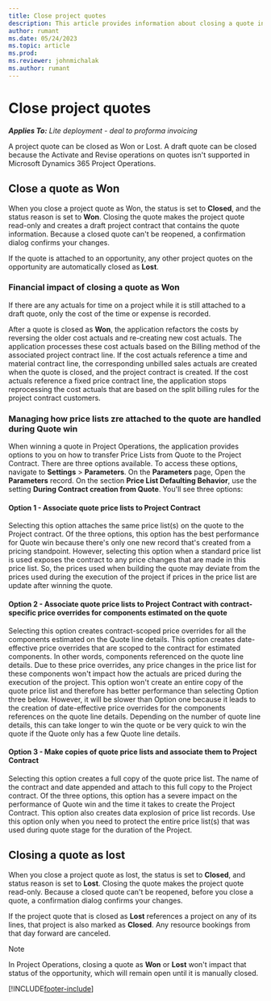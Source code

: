 ```yaml
---
title: Close project quotes
description: This article provides information about closing a quote in Project Operations.
author: rumant
ms.date: 05/24/2023
ms.topic: article
ms.prod:
ms.reviewer: johnmichalak
ms.author: rumant
---
```


# Close project quotes

_**Applies To:** Lite deployment - deal to proforma invoicing_

A project quote can be closed as Won or Lost. A draft quote can be closed because the Activate and Revise operations on quotes isn't supported in Microsoft Dynamics 365 Project Operations.

## Close a quote as Won

When you close a project quote as Won, the status is set to **Closed**, and the status reason is set to **Won**. Closing the quote makes the project quote read-only and creates a draft project contract that contains the quote information. Because a closed quote can't be reopened, a confirmation dialog confirms your changes.

If the quote is attached to an opportunity, any other project quotes on the opportunity are automatically closed as **Lost**.

### Financial impact of closing a quote as Won

If there are any actuals for time on a project while it is still attached to a draft quote, only the cost of the time or expense is recorded. 

After a quote is closed as **Won**, the application refactors the costs by reversing the older cost actuals and re-creating new cost actuals. The application processes these cost actuals based on the Billing method of the associated project contract line. If the cost actuals reference a time and material contract line, the corresponding unbilled sales actuals are created when the quote is closed, and the project contract is created. If the cost actuals reference a fixed price contract line, the application stops reprocessing the cost actuals that are based on the split billing rules for the project contract customers.

### Managing how price lists zre attached to the quote are handled during Quote win

When winning a quote in Project Operations, the application provides options to you on how to transfer Price Lists from Quote to the Project Contract. There are three options available. To access these options, navigate to **Settings** \> **Parameters**. On the **Parameters** page, Open the **Parameters** record. On the section **Price List Defaulting Behavior**, use the setting **During Contract creation from Quote**. You'll see three options:

#### Option 1 - Associate quote price lists to Project Contract

Selecting this option attaches the same price list(s) on the quote to the Project contract. Of the three options, this option has the best performance for Quote win because there's only one new record that's created from a pricing standpoint. However, selecting this option when a standard price list is used exposes the contract to any price changes that are made in this price list. So, the prices used when building the quote may deviate from the prices used during the execution of the project if prices in the price list are update after winning the quote. 

#### Option 2 - Associate quote price lists to Project Contract with contract-specific price overrides for components estimated on the quote

Selecting this option creates contract-scoped price overrides for all the components estimated on the Quote line details. This option creates date-effective price overrides that are scoped to the contract for estimated components. In other words, components referenced on the quote line details. Due to these price overrides, any price changes in the price list for these components won't impact how the actuals are priced during the execution of the project. This option won't create an entire copy of the quote price list and therefore has better performance than selecting Option three below. However, it will be slower than Option one because it leads to the creation of date-effective price overrides for the components references on the quote line details. Depending on the number of quote line details, this can take longer to win the quote or be very quick to win the quote if the Quote only has a few Quote line details.

#### Option 3 - Make copies of quote price lists and associate them to Project Contract
Selecting this option creates a full copy of the quote price list. The name of the contract and date appended and attach to this full copy to the Project contract. Of the three options, this option has a severe impact on the performance of Quote win and the time it takes to create the Project Contract. This option also creates data explosion of price list records. Use this option only when you need to protect the entire price list(s) that was used during quote stage for the duration of the Project. 

## Closing a quote as lost

When you close a project quote as lost, the status is set to **Closed**, and status reason is set to **Lost**. Closing the quote makes the project quote read-only. Because a closed quote can't be reopened, before you close a quote, a confirmation dialog confirms your changes.

If the project quote that is closed as **Lost** references a project on any of its lines, that project is also marked as **Closed**. Any resource bookings from that day forward are canceled.

> [!NOTE]
> In Project Operations, closing a quote as **Won** or **Lost** won't impact that status of the opportunity, which will remain open until it is manually closed.


[!INCLUDE[footer-include](../../includes/footer-banner.md)]
